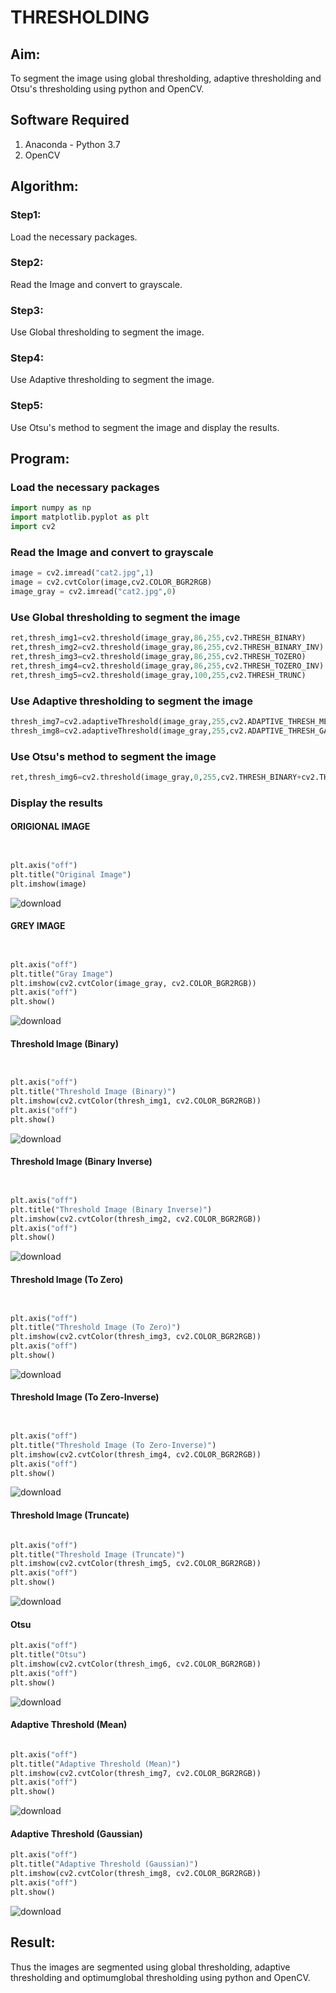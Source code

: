 # THRESHOLDING
## Aim:
To segment the image using global thresholding, adaptive thresholding and Otsu's thresholding using python and OpenCV.

## Software Required
1. Anaconda - Python 3.7
2. OpenCV

## Algorithm:

### Step1:
Load the necessary packages.

### Step2:
Read the Image and convert to grayscale.

### Step3:
Use Global thresholding to segment the image.

### Step4:
Use Adaptive thresholding to segment the image.

### Step5:
Use Otsu's method to segment the image and display the results.

## Program:

### Load the necessary packages

```py
import numpy as np
import matplotlib.pyplot as plt
import cv2
```
### Read the Image and convert to grayscale
```py
image = cv2.imread("cat2.jpg",1)
image = cv2.cvtColor(image,cv2.COLOR_BGR2RGB)
image_gray = cv2.imread("cat2.jpg",0)
```
### Use Global thresholding to segment the image
```py
ret,thresh_img1=cv2.threshold(image_gray,86,255,cv2.THRESH_BINARY)
ret,thresh_img2=cv2.threshold(image_gray,86,255,cv2.THRESH_BINARY_INV)
ret,thresh_img3=cv2.threshold(image_gray,86,255,cv2.THRESH_TOZERO)
ret,thresh_img4=cv2.threshold(image_gray,86,255,cv2.THRESH_TOZERO_INV)
ret,thresh_img5=cv2.threshold(image_gray,100,255,cv2.THRESH_TRUNC)
```
### Use Adaptive thresholding to segment the image
```py
thresh_img7=cv2.adaptiveThreshold(image_gray,255,cv2.ADAPTIVE_THRESH_MEAN_C,cv2.THRESH_BINARY,11,2)
thresh_img8=cv2.adaptiveThreshold(image_gray,255,cv2.ADAPTIVE_THRESH_GAUSSIAN_C,cv2.THRESH_BINARY,11,2)
```
### Use Otsu's method to segment the image 
```py
ret,thresh_img6=cv2.threshold(image_gray,0,255,cv2.THRESH_BINARY+cv2.THRESH_OTSU)
```
### Display the results
#### ORIGIONAL IMAGE
```py


plt.axis("off")
plt.title("Original Image")
plt.imshow(image)

```
![download](https://github.com/user-attachments/assets/2f62a0a8-1c57-4935-8ec9-a40cce3418dd)

#### GREY IMAGE
```py


plt.axis("off")
plt.title("Gray Image")
plt.imshow(cv2.cvtColor(image_gray, cv2.COLOR_BGR2RGB))
plt.axis("off")
plt.show()
```

![download](https://github.com/user-attachments/assets/4b16905e-36c6-438a-adcf-395f0b8870f9)

#### Threshold Image (Binary)
```py


plt.axis("off")
plt.title("Threshold Image (Binary)")
plt.imshow(cv2.cvtColor(thresh_img1, cv2.COLOR_BGR2RGB))
plt.axis("off")
plt.show()

```

![download](https://github.com/user-attachments/assets/24b3d8c3-b65b-427a-9861-0591ad8c74dd)


#### Threshold Image (Binary Inverse)
```py


plt.axis("off")
plt.title("Threshold Image (Binary Inverse)")
plt.imshow(cv2.cvtColor(thresh_img2, cv2.COLOR_BGR2RGB))
plt.axis("off")
plt.show()

```
![download](https://github.com/user-attachments/assets/3e5e0eb3-5e8d-49fd-84ef-b7f1f1afb213)


#### Threshold Image (To Zero)
```py


plt.axis("off")
plt.title("Threshold Image (To Zero)")
plt.imshow(cv2.cvtColor(thresh_img3, cv2.COLOR_BGR2RGB))
plt.axis("off")
plt.show()

```
![download](https://github.com/user-attachments/assets/b7c813ce-7f7c-4ad4-8198-5259fc914961)

#### Threshold Image (To Zero-Inverse)
```py


plt.axis("off")
plt.title("Threshold Image (To Zero-Inverse)")
plt.imshow(cv2.cvtColor(thresh_img4, cv2.COLOR_BGR2RGB))
plt.axis("off")
plt.show()

```

![download](https://github.com/user-attachments/assets/55ab3769-c604-44ed-843d-1eb21087fdd5)

#### Threshold Image (Truncate)
```py

plt.axis("off")
plt.title("Threshold Image (Truncate)")
plt.imshow(cv2.cvtColor(thresh_img5, cv2.COLOR_BGR2RGB))
plt.axis("off")
plt.show()

```
![download](https://github.com/user-attachments/assets/ff5a2b6e-4ddd-41af-88b4-511ee9fd7fb0)

#### Otsu
```py
plt.axis("off")
plt.title("Otsu")
plt.imshow(cv2.cvtColor(thresh_img6, cv2.COLOR_BGR2RGB))
plt.axis("off")
plt.show()

```
![download](https://github.com/user-attachments/assets/8dba6dfc-b4e0-42e2-92cc-4b2b615b099a)

#### Adaptive Threshold (Mean)
```py

plt.axis("off")
plt.title("Adaptive Threshold (Mean)")
plt.imshow(cv2.cvtColor(thresh_img7, cv2.COLOR_BGR2RGB))
plt.axis("off")
plt.show()

```
![download](https://github.com/user-attachments/assets/e6a08793-5f76-45b8-896f-a0c0520289b4)


#### Adaptive Threshold (Gaussian)
```py
plt.axis("off")
plt.title("Adaptive Threshold (Gaussian)")
plt.imshow(cv2.cvtColor(thresh_img8, cv2.COLOR_BGR2RGB))
plt.axis("off")
plt.show()

```
![download](https://github.com/user-attachments/assets/e1effc67-e0bc-4b49-a133-2ab5f90bb125)

## Result:
Thus the images are segmented using global thresholding, adaptive thresholding and optimumglobal thresholding using python and OpenCV.
